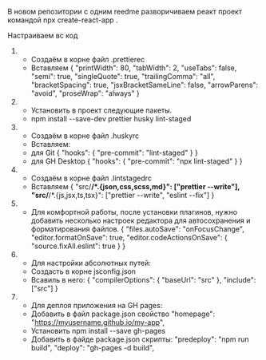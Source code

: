 В новом репозитории с одним reedme разворичиваем реакт проект командой npx
create-react-app .

Настраиваем вс код

1.  - Создаём в корне файл .prettierec
    - Вставляем { "printWidth": 80, "tabWidth": 2, "useTabs": false, "semi":
      true, "singleQuote": true, "trailingComma": "all", "bracketSpacing": true,
      "jsxBracketSameLine": false, "arrowParens": "avoid", "proseWrap": "always"
      }

2.  - Установить в проект следующие пакеты.
    - npm install --save-dev prettier husky lint-staged

3.  - Создаём в корне файл .huskyrc
    - Вставляем:
    - для Git { "hooks": { "pre-commit": "lint-staged" } }
    - для GH Desktop { "hooks": { "pre-commit": "npx lint-staged" } }

4.  - Создаём в корне файл .lintstagedrc
    - Вставляем { "src/**/\*.{json,css,scss,md}": ["prettier --write"],
      "src/**/\*.{js,jsx,ts,tsx}": ["prettier --write", "eslint --fix"] }

5.  - Для комфортной работы, после установки плагинов, нужно добавить несколько
      настроек редактора для автосохранения и форматирования файлов. {
      "files.autoSave": "onFocusChange", "editor.formatOnSave": true,
      "editor.codeActionsOnSave": { "source.fixAll.eslint": true } }

6.  - Для настройки абсолютных путей:
    - Создасть в корне jsconfig.json
    - Всавиль в него: { "compilerOptions": { "baseUrl": "src" }, "include":
      ["src"] }

7.  - Для деплоя приложения на GH pages:
    - Добавить в файл package.json свойство "homepage":
      "https://myusername.github.io/my-app",
    - Установить npm install --save gh-pages
    - Добавить в файде package.json скрипты: "predeploy": "npm run build",
      "deploy": "gh-pages -d build",
